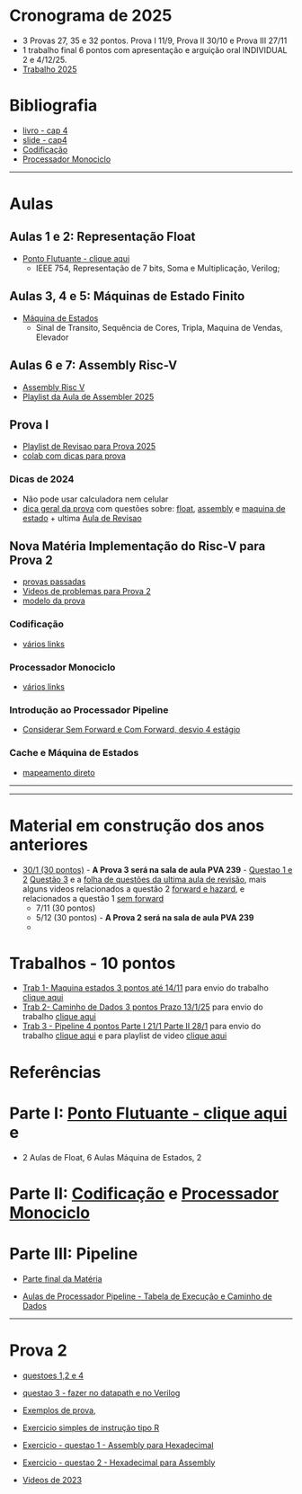 # Cronograma de 2025
* 3 Provas 27, 35 e 32 pontos. Prova I 11/9, Prova II 30/10 e Prova III 27/11 
* 1 trabalho final 6 pontos com apresentação e arguição oral INDIVIDUAL 2 e 4/12/25.
* [Trabalho 2025](https://www.youtube.com/playlist?list=PLcvOyD_LMr6kHXlfB374f2AMWlj7aYbXH)

# Bibliografia
* [livro - cap 4](https://github.com/arduinoufv/inf250/blob/master/2024/assembly.md#livros)
* [slide - cap4](https://docs.google.com/presentation/d/1ztqfccs7TybpBk6Xqyg3BRS_BEc2WtihyqBCcf3xrYM/edit?usp=sharing)
* [Codificação](https://github.com/arduinoufv/inf250/blob/master/2024/codificacao.md)
* [Processador Monociclo](https://github.com/arduinoufv/inf250/blob/master/2024/monociclo.md)
---
# Aulas

##  Aulas  1 e 2: Representação Float
* [Ponto Flutuante - clique aqui](https://github.com/arduinoufv/inf250/blob/master/2024/float24.md)
  * IEEE 754, Representação de 7 bits, Soma e Multiplicação, Verilog; 
## Aulas 3, 4 e 5: Máquinas de Estado Finito
* [Máquina de Estados](https://github.com/arduinoufv/inf250/blob/master/2024/fsm.md)
    * Sinal de Transito, Sequência de Cores, Tripla, Maquina de Vendas, Elevador
  
## Aulas 6 e 7: Assembly Risc-V
* [Assembly Risc V](https://github.com/arduinoufv/inf250/blob/master/2024/assembly.md)
* [Playlist da Aula de Assembler 2025](https://www.youtube.com/playlist?list=PLcvOyD_LMr6nCi-nQ69zmo0F_wXoifB_i)
## Prova I
* [Playlist de Revisao para Prova 2025](https://www.youtube.com/playlist?list=PLcvOyD_LMr6lCKzbW5AmccA7x7kKBn_q1)
*  [colab com dicas para prova](https://colab.research.google.com/drive/1xZ7whf3YuHq_0Ul0nuQZooR5314m-YsO?usp=sharing)

### Dicas de 2024
* Não pode usar calculadora nem celular
* [dica geral da prova](https://youtu.be/_s3cyz3Sd9k) com questões sobre: [float](https://youtu.be/EgCpuJbbC8E), [assembly](https://youtu.be/aKgDLfZhFA8) e [maquina de estado](https://www.youtube.com/playlist?list=PLcvOyD_LMr6nMzBUR-i6STZfg9MR0AVN5) + ultima [Aula de Revisao](https://www.youtube.com/playlist?list=PLcvOyD_LMr6k5MtKSIjeYz_GDvWlk9GLQ)

## Nova Matéria Implementação do Risc-V para Prova 2 
   * [provas passadas](https://drive.google.com/drive/folders/19izK_r-uApBRUX1DLTZBpml1pEFZEo1X?usp=sharing)
   * [Videos de problemas para Prova 2](https://www.youtube.com/playlist?list=PLcvOyD_LMr6kqJ7TITnV8am41kpMkYFQS)
   * [modelo da prova](https://docs.google.com/document/d/1EmcDXC-Z-m5z5myd9WlaETQSO_Mt3kRz2Cg8oshD3p8/edit?usp=sharing)
### Codificação
* [vários links](https://github.com/arduinoufv/inf250/blob/master/2024/codificacao.md)
### Processador Monociclo
* [vários links](https://github.com/arduinoufv/inf250/blob/master/2024/monociclo.md)
### Introdução ao Processador Pipeline
* [Considerar Sem Forward e Com Forward, desvio 4 estágio](https://github.com/arduinoufv/inf250/blob/master/2023/pipeline.md)
### Cache e Máquina de Estados
* [mapeamento direto](https://colab.research.google.com/drive/1agDgUoG4aIldq-AkhVa_mjKKkV7FlaDn?usp=sharing)
----
----
# Material em construção dos anos anteriores

* [30/1 (30 pontos)](https://www.youtube.com/playlist?list=PLcvOyD_LMr6nJNyXtfbDgVq_dxLbKpTWq) - **A Prova 3 será na sala de aula PVA 239** - [Questao 1 e 2](https://docs.google.com/document/d/1PlLWaqZeU2YMhULrGTSqKQRoRg9pSu4YJvyVySe81rc/edit?usp=sharing)  [Questão 3](https://docs.google.com/document/d/1NFCfhNiI1Wej77CkSkChfNBAxC7TLiKsgqySfq9a3tA/edit?usp=sharing) e a [folha de questões da ultima aula de revisão](https://docs.google.com/document/d/1sTT7KcSxtaaJzCNrQfx8aFWYSsNa1kNeAWpGAQ2VkHc/edit?usp=sharing), mais alguns videos relacionados a questão 2 [forward e hazard](https://www.youtube.com/playlist?list=PLcvOyD_LMr6mgsGaEC75M3NWLTQdHcRnT), e relacionados a questão 1 [sem forward](https://www.youtube.com/playlist?list=PLcvOyD_LMr6kehxpf-KUMmCTSsPwcs6hX)
    * 7/11 (30 pontos) 
    *  5/12 (30 pontos) - **A Prova 2 será na sala de aula PVA 239** 
    * 
  
# Trabalhos  - 10 pontos
   * [Trab 1- Maquina estados 3 pontos até 14/11](https://colab.research.google.com/drive/1cIsHsaC3JZVWpYgpVGQ68QKoEgF_5yig?usp=sharing) para envio do trabalho [clique aqui](https://forms.gle/ZUmhyZtxLX2Et6ae7)
   * [Trab 2- Caminho de Dados 3 pontos Prazo 13/1/25](https://colab.research.google.com/drive/1stSdWWX58nfNNW0xI8339-jQTa8cjsgb?usp=sharing) para envio do trabalho [clique aqui](https://forms.gle/xFz9nHcRafSSSuz76)
   * [Trab 3 - Pipeline 4 pontos Parte I 21/1 Parte II 28/1](https://colab.research.google.com/drive/1zSSEn4QL4NM3Vyr_e3okm2ODKzwElJy1?usp=sharing) para envio do trabalho [clique aqui](https://forms.gle/7DwUjT36zyWaxBdMA) e para playlist de video [clique aqui](https://www.youtube.com/playlist?list=PLcvOyD_LMr6m8ygn0rvMf7jcIm3VxL7cu)
  
# Referências


# Parte I: [Ponto Flutuante - clique aqui](https://github.com/arduinoufv/inf250/blob/master/2024/float24.md) e 
   
   * 2 Aulas de Float, 6 Aulas Máquina de Estados, 2 
   

# Parte II:  [Codificação](https://github.com/arduinoufv/inf250/blob/master/2024/codificacao.md) e [Processador Monociclo](https://github.com/arduinoufv/inf250/blob/master/2024/monociclo.md)
  

# Parte III: Pipeline
   * [Parte final da Matéria](https://github.com/arduinoufv/inf250/blob/master/2023/verilog_pipeline.md)

   * [Aulas de Processador Pipeline - Tabela de Execução e Caminho de Dados](https://github.com/arduinoufv/inf250/blob/master/2023/pipeline.md)

-------
# Prova 2
   * [questoes 1,2 e 4](https://www.youtube.com/playlist?list=PLcvOyD_LMr6mrhCxnPMOmU3hnUmm8Mgss)
   * [questao 3 - fazer no datapath e no Verilog](https://www.youtube.com/playlist?list=PLcvOyD_LMr6lxjcBPDGlxkU8SZPOTd4xn)
   *  [Exemplos de prova](https://github.com/arduinoufv/inf250/blob/master/2024/prova2.md), 

   * [Exercicio simples de instrução tipo R](https://colab.research.google.com/drive/1Id4bzOBTbZgqrWdyvD3K2eEcnEAdqxqV?usp=sharing)
   * [Exercicio - questao 1 - Assembly para Hexadecimal](https://colab.research.google.com/drive/1QHVEaphOLVFhRe-NSnaqh7N6nyrzNSPx?usp=sharing)
   * [Exercicio - questao 2 - Hexadecimal para Assembly](https://colab.research.google.com/drive/1_IJVgOGokCY0RMEBD1bR6CD1oAiDIJwE?usp=sharing)
   * [Videos de 2023](https://github.com/arduinoufv/inf250/blob/master/2024/monociclo.md#exercicios-para-prova)

